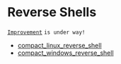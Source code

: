 # Reverse Shells

[`Improvement`](https://github.com/loneicewolf/ReverseShells/blob/main/TODO_improvements.md) `is under way!`
- [compact_linux_reverse_shell](https://gist.github.com/loneicewolf/8232aad5722e1e7de9d92932b5a01597)
- [compact_windows_reverse_shell](https://gist.github.com/loneicewolf/03d71d65735d8b2d34b5c60b1232d144)

